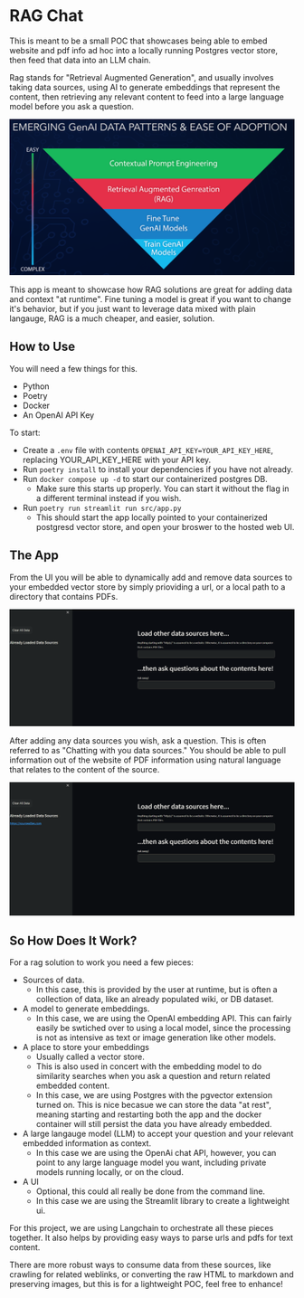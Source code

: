 # RAG Chat

This is meant to be a small POC that showcases being able to embed website and pdf info ad hoc into a locally running Postgres vector store, then feed that data into an LLM chain.

Rag stands for "Retrieval Augmented Generation", and usually involves taking data sources, using AI to generate embeddings that represent the content, then retrieving any relevant content to feed into a large language model before you ask a question.

![AI Complexity Pyramid](media/ai_pyramid.png)

This app is meant to showcase how RAG solutions are great for adding data and context "at runtime".  Fine tuning a model is great if you want to change it's behavior, but if you just want to leverage data mixed with plain langauge, RAG is a much cheaper, and easier, solution.


## How to Use

You will need a few things for this.

- Python
- Poetry
- Docker
- An OpenAI API Key

To start:

- Create a `.env` file with contents `OPENAI_API_KEY=YOUR_API_KEY_HERE`, replacing YOUR_API_KEY_HERE with your API key.
- Run `poetry install` to install your dependencies if you have not already.
- Run `docker compose up -d` to start our containerized postgres DB.
  - Make sure this starts up properly. You can start it without the flag in a different terminal instead if you wish.
- Run `poetry run streamlit run src/app.py`
  - This should start the app locally pointed to your containerized postgresd vector store, and open your broswer to the hosted web UI.

## The App

From the UI you will be able to dynamically add and remove data sources to your embedded vector store by simply prioviding a url, or a local path to a directory that contains PDFs. 

![Load data](media/load_data_source.gif)

After adding any data sources you wish, ask a question.  This is often referred to as 
"Chatting with you data sources."  You should be able to pull information out of the website of PDF information using natural language that relates to the content of the source.

![Ask question](media/run_query.gif)

## So How Does It Work?

For a rag solution to work you need a few pieces:
- Sources of data.
  - In this case, this is provided by the user at runtime, but is often a collection of data, like an already populated wiki, or DB dataset.
- A model to generate embeddings.
  - In this case, we are using the OpenAI embedding API.  This can fairly easily be swtiched over to using a local model, since the processing is not as intensive as text or image generation like other models.
- A place to store your embeddings
    - Usually called a vector store.
    - This is also used in concert with the embedding model to do similarity searches when you ask a question and return related embedded content.
    - In this case, we are using Postgres with the pgvector extension turned on.  This is nice becasue we can store the data "at rest", meaning starting and restarting both the app and the docker container will still persist the data you have already embedded.
- A large langauge model (LLM) to accept your question and your relevant embedded information as context.
  - In this case we are using the OpenAi chat API, however, you can point to any large language model you want, including private models running locally, or on the cloud.
- A UI
    - Optional, this could all really be done from the command line.
    - In this case we are using the Streamlit library to create a lightweight ui.

For this project, we are using Langchain to orchestrate all these pieces together.  It also helps by providing easy ways to parse urls and pdfs for text content.

There are more robust ways to consume data from these sources, like crawling for related weblinks, or converting the raw HTML to markdown and preserving images, but this is for a lightweight POC, feel free to enhance!